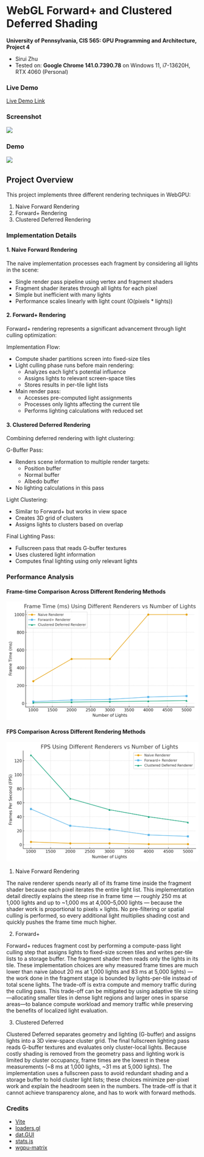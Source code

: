 WebGL Forward+ and Clustered Deferred Shading
======================

**University of Pennsylvania, CIS 565: GPU Programming and Architecture, Project 4**

* Sirui Zhu
* Tested on: **Google Chrome 141.0.7390.78** on
  Windows 11, i7-13620H, RTX 4060 (Personal)

### Live Demo

[Live Demo Link](http://angelasiruizhu.github.io/Project4-WebGPU-Forward-Plus-and-Clustered-Deferred)

### Screenshot

![](img/screenshot.png)

### Demo

![](img/565proj4.gif)


## Project Overview

This project implements three different rendering techniques in WebGPU:
1. Naive Forward Rendering
2. Forward+ Rendering
3. Clustered Deferred Rendering

### Implementation Details

#### 1. Naive Forward Rendering
The naive implementation processes each fragment by considering all lights in the scene:
- Single render pass pipeline using vertex and fragment shaders
- Fragment shader iterates through all lights for each pixel
- Simple but inefficient with many lights
- Performance scales linearly with light count (O(pixels * lights))

#### 2. Forward+ Rendering
Forward+ rendering represents a significant advancement through light culling optimization:

Implementation Flow:
- Compute shader partitions screen into fixed-size tiles
- Light culling phase runs before main rendering:
  - Analyzes each light's potential influence
  - Assigns lights to relevant screen-space tiles
  - Stores results in per-tile light lists
- Main render pass:
  - Accesses pre-computed light assignments
  - Processes only lights affecting the current tile
  - Performs lighting calculations with reduced set

#### 3. Clustered Deferred Rendering
Combining deferred rendering with light clustering:

G-Buffer Pass:
- Renders scene information to multiple render targets:
  - Position buffer
  - Normal buffer
  - Albedo buffer 
- No lighting calculations in this pass

Light Clustering:
- Similar to Forward+ but works in view space
- Creates 3D grid of clusters
- Assigns lights to clusters based on overlap

Final Lighting Pass:
- Fullscreen pass that reads G-buffer textures
- Uses clustered light information
- Computes final lighting using only relevant lights

### Performance Analysis

#### Frame-time Comparison Across Different Rendering Methods

![](img/graph2.png)

#### FPS Comparison Across Different Rendering Methods

![](img/graph.png)

1. Naive Forward Rendering

The naive renderer spends nearly all of its frame time inside the fragment shader because each pixel iterates the entire light list. This implementation detail directly explains the steep rise in frame time — roughly 250 ms at 1,000 lights and up to ~1,000 ms at 4,000–5,000 lights — because the shader work is proportional to pixels × lights. No pre-filtering or spatial culling is performed, so every additional light multiplies shading cost and quickly pushes the frame time much higher.

2. Forward+

Forward+ reduces fragment cost by performing a compute-pass light culling step that assigns lights to fixed-size screen tiles and writes per-tile lists to a storage buffer. The fragment shader then reads only the lights in its tile. These implementation choices are why measured frame times are much lower than naive (about 20 ms at 1,000 lights and 83 ms at 5,000 lights) — the work done in the fragment stage is bounded by lights-per-tile instead of total scene lights. The trade-off is extra compute and memory traffic during the culling pass. This trade-off can be mitigated by using adaptive tile sizing—allocating smaller tiles in dense light regions and larger ones in sparse areas—to balance compute workload and memory traffic while preserving the benefits of localized light evaluation.

3. Clustered Deferred

Clustered Deferred separates geometry and lighting (G-buffer) and assigns lights into a 3D view-space cluster grid. The final fullscreen lighting pass reads G-buffer textures and evaluates only cluster-local lights. Because costly shading is removed from the geometry pass and lighting work is limited by cluster occupancy, frame times are the lowest in these measurements (~8 ms at 1,000 lights, ~31 ms at 5,000 lights). The implementation uses a fullscreen pass to avoid redundant shading and a storage buffer to hold cluster light lists; these choices minimize per-pixel work and explain the headroom seen in the numbers. The trade-off is that it cannot achieve transparency alone, and has to work with forward methods. 

### Credits

- [Vite](https://vitejs.dev/)
- [loaders.gl](https://loaders.gl/)
- [dat.GUI](https://github.com/dataarts/dat.gui)
- [stats.js](https://github.com/mrdoob/stats.js)
- [wgpu-matrix](https://github.com/greggman/wgpu-matrix)

